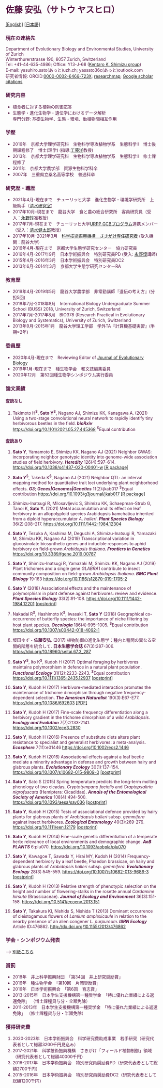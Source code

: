 <span style="color:#581845">

# 佐藤 安弘（サトウ ヤスヒロ）

[[English]](./index.md) [[日本語]](index_jp.md)

### 現在の連絡先
Department of Evolutionary Biology and Environmental Studies, University of Zurich  
Winterthurerstrasse 190, 8057 Zurich, Switzerland  
Tel: +41-44-635-4986; Office: Y13-J-68 ([Kentaro K. Shimizu group](https://www.ieu.uzh.ch/en/research/evolbiol/ecogenomics.html))  
E-mail: yasuhiro.sato(あっと)uzh.ch; yassato36c(あっと)outlook.com  
研究者情報: ORCID:[0000-0002-6466-723X](http://orcid.org/0000-0002-6466-723X); [researchmap](https://researchmap.jp/yassatojpn/?lang=japanese); [Google scholar citations](http://scholar.google.co.jp/citations?user=HbrGYr8AAAAJ&hl=jp)  

### 研究内容
- 植食者に対する植物の防御応答  
- 生態学・進化生物学・遺伝学におけるデータ解析  
専門分野: 基礎生物学、生態・環境、動植物間相互作用  

### 学歴
- 2016年　京都大学理学研究科　生物科学専攻植物学系　生態科学II　博士後期課程修了　博士(理学) (指導:[工藤洋](http://www.ecology.kyoto-u.ac.jp/~kudoh/)教授\)  
- 2013年　京都大学理学研究科　生物科学専攻植物学系　生態科学II　修士課程修了  
- 2011年　京都大学農学部　資源生物科学科卒  
- 2007年　三重県立桑名高等学校　普通科卒  

### 研究歴・職歴
- 2021年4月-現在まで　チューリッヒ大学　進化生物学・環境学研究所　上級助手（[清水研究室]((https://www.ieu.uzh.ch/en/research/evolbiol/ecogenomics.html))）  
- 2017年10月-現在まで　龍谷大学　食と農の総合研究所　客員研究員（受入：[永野惇](http://ps.agr.ryukoku.ac.jp/naganolab/)准教授）  
- 2017年7月-現在まで　チューリッヒ大学[URPP GCBプログラム](https://www.gcb.uzh.ch/en/aboutus/AffiliatedMembers.html)連携メンバー（受入：[清水健太郎]((https://www.ieu.uzh.ch/en/research/evolbiol/ecogenomics.html))教授）  
- 2017年10月-2021年3月　[科学技術振興機構　さきがけ専任研究者](https://www.jst.go.jp/kisoken/presto/project/1112074/1112074_26.html) (受入機関：龍谷大学)  
- 2016年4月-現在まで　京都大学生態学研究センター　協力研究員  
- 2016年4月-2017年9月　日本学術振興会　特別研究員PD (受入: [永野惇](http://ps.agr.ryukoku.ac.jp/naganolab/)講師\)  
- 2015年4月-2016年3月　日本学術振興会　特別研究員DC2  
- 2013年6月-2014年3月　京都大学生態学研究センターRA  

### 教育歴
- 2019年4月-2019年5月　龍谷大学農学部　非常勤講師『遺伝の考え方』(分担5回)  
- 2018年7月-2018年8月　International Biology Undergraduate Summer School (BUSS) 2018, University of Zurich, Switzerland  
- 2017年7月-2017年8月　BIO378 (Research Practical in Evolutionary Biology and Systematics), University of Zurich, Switzerland  
- 2013年9月-2015年1月　龍谷大学理工学部　学外TA『計算機基礎実習』(半期×2年)  

### 委員歴
- 2020年4月-現在まで　Reviewing Editor of [Journal of Evolutionary Biology]((https://onlinelibrary.wiley.com/page/journal/14209101/homepage/editorialboard.html))  
- 2019年1月-現在まで　種生物学会　和文誌編集委員  
- 2020年12月　第52回種生物学シンポジウム実行委員  

### 論文業績

#### 査読なし  
1. Takimoto H<sup>\$</sup>, **Sato Y**<sup>\$</sup>, Nagano AJ, Shimizu KK, Kanagawa A. (2021) Using a two-stage convolutional neural network to rapidly identify tiny herbivorous beetles in the field. **_bioRxiv_** <https://doi.org/10.1101/2021.05.27.445368> <sup>\$</sup>Equal contribution

#### 査読あり
1. **Sato Y**, Yamamoto E, Shimizu KK, Nagano AJ (2021) Neighbor GWAS: incorporating neighbor genotypic identity into genome-wide association studies of field herbivory. **_Heredity_** 126(4):597–614. <https://doi.org/10.1038/s41437-020-00401-w> [[R package]](https://CRAN.R-project.org/package=rNeighborGWAS)  

1. **Sato Y**<sup>\$</sup>, Takeda K<sup>\$</sup>, Nagano AJ (2021) Neighbor QTL: an interval mapping method for quantitative trait loci underlying plant neighborhood effects. **_G3; Genes|Genomes|Genetics_** 11(2):jkab017 <sup>\$</sup>Equal contribution <https://doi.org/10.1093/g3journal/jkab017> [[R package]](https://CRAN.R-project.org/package=rNeighborQTL)  

1. Shimizu-Inatsugi R, Milosavljevic  S, Shimizu KK, Schaepman-Strub G, Tanoi K, **Sato Y.** (2021) Metal accumulation and its effect on leaf herbivory in an allopolyploid species Arabidopsis kamchatica inherited from a diploid hyperaccumulator _A. halleri_. **_Plant Species Biology_** 36(2):208–217. <https://doi.org/10.1111/1442-1984.12304>

1. **Sato Y**, Tezuka A, Kashima M, Deguchi A, Shimizu-Inatsugi R, Yamazaki M, Shimizu KK, Nagano AJ (2019) Transcriptional variation in glucosinolate biosynthetic genes and inducible responses to aphid herbivory on field-grown _Arabidopsis thaliana_. **_Frontiers in Genetics_** <https://doi.org/10.3389/fgene.2019.00787>
1. **Sato Y**, Shimizu-Inatsugi R, Yamazaki M, Shimizu KK, Nagano AJ (2019) Plant trichomes and a single gene _GLABRA1_ contribute to insect community composition on field-grown _Arabidopsis thaliana_. **_BMC Plant Biology_** 19:163 <https://doi.org/10.1186/s12870-019-1705-2>
1. **Sato Y** (2018) Associational effects and the maintenance of polymorphism in plant defense against herbivores: review and evidence. **_Plant Species Biology_** 33(2):91-108. <https://doi.org/10.1111/1442-1984.12201> [[postprint]](https://repository.kulib.kyoto-u.ac.jp/dspace/handle/2433/234646?locale=en)
1. Nakadai R<sup>\$</sup>, Hashimoto K<sup>\$</sup>, Iwasaki T, **Sato Y** (2018) Geographical co-occurrence of butterfly species: the importance of niche filtering by host plant species. **_Oecologia_** 186(4):995–1005. <sup>\$</sup>Equal contribution <https://doi.org/10.1007/s00442-018-4062-1>
1. 坂田ゆず・**佐藤安弘**. (2017) 植物防御の進化生態学：種内と種間の異なる空間的階層を統合して. **日本生態学会誌** 67(3):287-306. <https://doi.org/10.18960/seitai.67.3_287>
1. **Sato Y**<sup>\$</sup>, Ito K<sup>\$</sup>, Kudoh H (2017) Optimal foraging by herbivores maintains polymorphism in defence in a natural plant population. **_Functional Ecology_** 31(12):2233-2243. <sup>\$</sup>Equal contribution <https://doi.org/10.1111/1365-2435.12937> [[postprint]](https://repository.kulib.kyoto-u.ac.jp/dspace/handle/2433/228143?locale=en)
1. **Sato Y**, Kudoh H (2017) Herbivore-mediated interaction promotes the maintenance of trichome dimorphism through negative frequency-dependent selection. **_The American Naturalist_** 190(3):E67-E77. <https://doi.org/10.1086/692603> [[PDF]](https://repository.kulib.kyoto-u.ac.jp/dspace/handle/2433/226924?locale=en)
1. **Sato Y**, Kudoh H (2017) Fine-scale frequency differentiation along a herbivory gradient in the trichome dimorphism of a wild _Arabidopsis_. **_Ecology and Evolution_** 7(7):2133-2141. <https://doi.org/10.1002/ece3.2830>
1. **Sato Y**, Kudoh H (2016) Presence of substitute diets alters plant resistance to specialist and generalist herbivores: a meta-analysis. **_Ecosphere_** 7(11):e01446 <https://doi.org/10.1002/ecs2.1446>
1. **Sato Y**, Kudoh H (2016) Associational effects against a leaf beetle mediate a minority advantage in defense and growth between hairy and glabrous plants. **_Evolutionary Ecology_** 30(1):137-154. <https://doi.org/10.1007/s10682-015-9809-0> [[postprint]](http://repository.kulib.kyoto-u.ac.jp/dspace/handle/2433/201635?locale=en)
1. **Sato Y**, Sato S (2015) Spring temperature predicts the long-term molting phenology of two cicadas, _Cryptotympana facialis_ and _Graptopsaltria nigrofuscata_ (Hemiptera: Cicadidae). **_Annals of the Entomological Society of America_** 108(4):494-500. <https://doi.org/10.1093/aesa/sav036> [[postprint]](http://repository.kulib.kyoto-u.ac.jp/dspace/handle/2433/201636?locale=en)
1. **Sato Y**, Kudoh H (2015) Tests of associational defence provided by hairy plants for glabrous plants of _Arabidopsis halleri_ subsp. _gemmifera_ against insect herbivores. **_Ecological Entomology_** 40(3):269-279. <https://doi.org/10.1111/een.12179> [[postprint]](http://repository.kulib.kyoto-u.ac.jp/dspace/handle/2433/201637?locale=en)
1. **Sato Y**, Kudoh H (2014) Fine-scale genetic differentiation of a temperate herb: relevance of local environments and demographic change. **_AoB PLANTS_** 6:plu070. <https://doi.org/10.1093/aobpla/plu070>
1. **Sato Y**, Kawagoe T, Sawada Y, Hirai MY, Kudoh H (2014) Frequency-dependent herbivory by a leaf beetle, Phaedon brassicae, on hairy and glabrous plants of _Arabidopsis halleri_ subsp. _gemmifera_. **_Evolutionary Ecology_** 28(3):545-559. <https://doi.org/10.1007/s10682-013-9686-3> [[postprint]](http://repository.kulib.kyoto-u.ac.jp/dspace/handle/2433/179616?locale=en)
1. **Sato Y**, Kudoh H (2013) Relative strength of phenotypic selection on the height and number of flowering-stalks in the rosette annual _Cardamine hirsuta_ (Brassicaceae). **_Journal of Ecology and Environment_** 36(3):151-158. <https://doi.org/10.5141/ecoenv.2013.151>
1. **Sato Y**, Takakura KI, Nishida S, Nishida T (2013) Dominant occurrence of cleistogamous flowers of _Lamium amplexicaule_ in relation to the nearby presence of an alien congener _L. purpureum_. **_ISRN Ecology_** Article ID:476862. <http://dx.doi.org/10.1155/2013/476862>

### 学会・シンポジウム発表
--> [別紙こちら](PresentationList_YasuhiroSato.pdf)

### 賞罰
- 2018年　井上科学振興財団　「第34回　井上研究奨励賞」  
- 2016年　種生物学会　「第10回　片岡奨励賞」  
- 2016年　日本学術振興会　「第6回　育志賞」  
- 2013-2015年　日本学生支援機構第一種奨学金　「特に優れた業績による返還免除」 （博士課程貸与分・全額免除）  
- 2011-2013年　日本学生支援機構第一種奨学金　「特に優れた業績による返還免除」 （修士課程貸与分・半額免除）  

### 獲得研究費
1. 2020-2023年　日本学術振興会　科学研究費助成事業　若手研究（研究代表者として総額3200千円見込み）
1. 2017-2021年　科学技術振興機構　さきがけ「フィールド植物制御」領域（研究代表者として総額40000千円）  
1. 2016-2017年　日本学術振興会　特別研究員奨励費PD（研究代表者として総額2700千円）  
1. 2015-2016年　日本学術振興会　特別研究員奨励費DC2（研究代表者として総額1200千円）  

</span>
